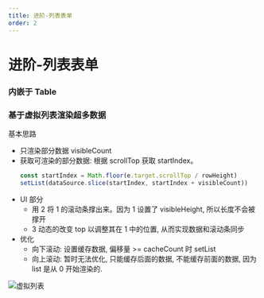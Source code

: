 ```yaml
---
title: 进阶-列表表单
order: 2
---
```


# 进阶-列表表单


<code src="./demo/list-form/demo1.tsx"></code>


### 内嵌于 Table
<code src="./demo/list-form/demo2.tsx"></code>


### 基于虚拟列表渲染超多数据
<code src="./demo/list-form/demo3.tsx"></code>

基本思路
- 只渲染部分数据 visibleCount
- 获取可渲染的部分数据: 根据 scrollTop 获取 startIndex。
  ```typescript
  const startIndex = Math.floor(e.target.scrollTop / rowHeight)
  setList(dataSource.slice(startIndex, startIndex + visibleCount))
  ```
- UI 部分
  - 用 2 将 1 的滚动条撑出来。因为 1 设置了 visibleHeight, 所以长度不会被撑开
  - 3 动态的改变 top 以调整其在 1 中的位置, 从而实现数据和滚动条同步
- 优化
  - 向下滚动: 设置缓存数据, 偏移量 >= cacheCount 时 setList
  - 向上滚动: 暂时无法优化, 只能缓存后面的数据, 不能缓存前面的数据, 因为 list 是从 0 开始渲染的.

![虚拟列表](https://form-1305245006.cos-website.ap-shanghai.myqcloud.com/virtualList.png)
